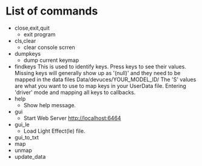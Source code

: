 # List of commands

* close,exit,quit
  * exit program
* cls,clear
  * clear console scrren
* dumpkeys
  * dump current keymap
* findkeys
  This is used to identify keys. Press keys to see their values. Missing keys will generally show up as '(null)' and they need to be mapped in the data files Data/devuces/YOUR_MODEL_ID/
  The 'S' values are what you want to use to map keys in your UserData file.
  Entering 'driver' mode and mapping all keys to callbacks.
* help
  * Show help message.
* gui
  * Start Web Server [http://localhost:6464](http://localhost:6464)
* gui_le
  * Load Light Effect(le) file.
* gui_to_txt
* map
* unmap
* update_data
